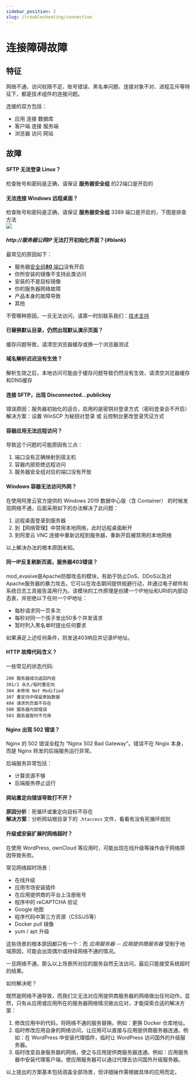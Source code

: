 ```yaml
---
sidebar_position: 2
slug: /troubleshooting/connection
---
```


# 连接障碍故障

## 特征

网络不通、访问权限不足、账号错误、黑名单问题、连接对象不对、进程互斥等特征下，都是技术组件的连接问题。  

连接的双方包括：  

* 应用 连接 数据库
* 客户端 连接 服务端
* 浏览器 访问 网站

## 故障

#### SFTP 无法登录 Linux？

检查账号和密码是正确，请保证 **服务器安全组** 的22端口是开启的

#### 无法连接 Windows 远程桌面？

检查账号和密码是正确，请保证 **服务器安全组** 3389 端口是开启的，下图是排查方法  
![](https://libs.websoft9.com/Websoft9/DocsPicture/zh/aliyun/aliyun-guzhangpaichu.png)

#### *http://服务器公网IP* 无法打开初始化界面？{#blank}

最常见的原因如下：

* 服务器[安全组**80** 端口](../administrator/firewall#security)没有开启
* 你所安装的镜像不支持此类访问
* 安装的不是目标镜像
* 你的服务器网络故障
* 产品本身的故障导致
* 其他

不管哪种原因，一旦无法访问，请第一时刻联系我们：[技术支持](../helpdesk)

#### 已替换默认目录，仍然出现默认演示页面？

缓存问题导致，请清空浏览器缓存或换一个浏览器测试

#### 域名解析迟迟没有生效？

解析生效之后，本地访问可能由于缓存问题导致仍然没有生效，请清空浏览器缓存和DNS缓存

#### 连接 SFTP，出现 Disconnected...publickey

错误原因：服务器初始化的适合，启用的是密钥对登录方式（密码登录会不开启）    
解决方案：设置 WinSCP 为秘钥对登录 或 云控制台更改登录凭证方式

#### 容器应用无法远程访问？

导致这个问题的可能原因有三点：

1. 端口没有正确映射到宿主机
2. 容器内部拒绝远程访问
3. 服务器安全组对应的端口没有开放

#### Windows 容器无法访问外网？

在使用阿里云官方提供的 Windows 2019 数据中心版（含 Container） 的时候发现网络不通，后面采用如下的办法解决了此问题：

1. 远程桌面登录到服务器
2. 到【网络管理】中禁用本地网络，此时远程桌面断开
3. 到阿里云 VNC 连接中重新远程到服务器，重新开启被禁用的本地网络

以上解决办法的根本原因未知。 

#### 同一IP反复刷新页面，服务器403错误？

mod_evasive是Apache防御攻击的模块，有助于防止DoS、DDoS以及对Apache服务器的暴力攻击。它可以在攻击期间提供规避行动，并通过电子邮件和系统日志工具报告滥用行为。该模块的工作原理是创建一个IP地址和URI的内部动态表，并拒绝以下任何一个IP地址：

- 每秒请求同一页多次
- 每秒对同一个孩子发出50多个并发请求
- 暂时列入黑名单时提出任何要求

如果满足上述任何条件，则发送403响应并记录IP地址。


#### HTTP 故障代码含义？

一些常见的状态代码:
```
200 服务器成功返回内容
301/2 永久/临时重定向
304 未修改 Not Modified
307 重定向中保留原始数据
404 请求的页面不存在
500 服务器内部错误
503 服务器暂时不可用
```

#### Nginx 出现 502 错误？

Nginx 的 502 错误全程为 “Nginx 502 Bad Gateway”。错误不在 Nngix 本身，而是 Nginx 转发的后端服务运行异常。  

后端服务异常包括：
* 计算资源不够
* 后端服务停止运行

#### 网站重定向错误导致打不开？

**原因分析**：死循环或重定向目标不存在   
**解决方案**：分析网站根目录下的 `.htaccess` 文件，看看有没有死循环规则  

#### 升级或安装扩展时网络超时？

在使用 WordPress, ownCloud 等应用时，可能出现在线升级等操作由于网络原因导致失败。  

常见网络超时场景：  

* 在线升级
* 应用市场安装插件
* 在应用提供商的平台上注册账号
* 程序中的 reCAPTCHA 验证
* Google 地图
* 程序代码中第三方资源（CSS/JS等）
* Docker pull 镜像
* yum / apt 升级

这些场景的根本原因都只有一个：而 *应用服务器 -- 应用提供商服务器* 受制于地域原因，可能会出现偶尔或持续网络不通的情况。  

一旦网络不通，那么以上场景所对应的服务自然无法访问，最后只能接受系统超时的结果。  

如何解决呢？

既然是网络不通导致，而我们又无法对应用提供商服务器的网络做出任何动作。显然，只有从应用或应用所在的服务器网络情况做出应对，才能探索合适的解决方案：

1. 修改应用中的代码，将网络不通的服务替换。例如：更换 Docker 仓库地址。
2. 临时修改应用自身的网络访问，让应用可以直接与应用提供商服务器连通。例如：在 WordPress 中安装代理插件，临时让 WordPress 访问国外的升级服务器。
3. 临时改变自身服务器的网络，使之与应用提供商服务器连通。例如：应用服务器中安装代理客户端，使应用服务器可以通过代理去访问国外升级服务器。

以上提出的方案基本包括涵盖全部场景，但详细操作需根据具体的应用而定。